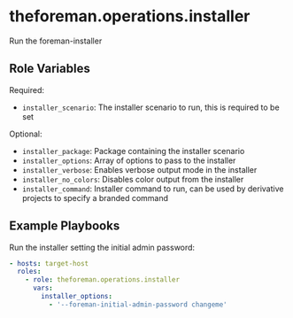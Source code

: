 theforeman.operations.installer
===============================

Run the foreman-installer

Role Variables
--------------

Required:

- `installer_scenario`: The installer scenario to run, this is required to be set

Optional:

- `installer_package`: Package containing the installer scenario
- `installer_options`: Array of options to pass to the installer
- `installer_verbose`: Enables verbose output mode in the installer
- `installer_no_colors`: Disables color output from the installer
- `installer_command`: Installer command to run, can be used by derivative projects to specify a branded command

Example Playbooks
-----------------

Run the installer setting the initial admin password:

```yaml
- hosts: target-host
  roles:
    - role: theforeman.operations.installer
      vars:
        installer_options:
          - '--foreman-initial-admin-password changeme'
```
